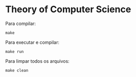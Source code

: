 # Theory of Computer Science

Para compilar:
```
make
```
Para executar e compilar:
```
make run
```
Para limpar todos os arquivos:
```
make clean
